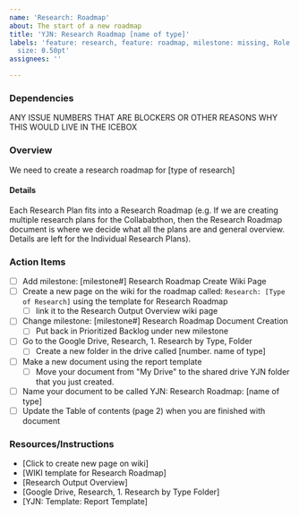 ```yaml
---
name: 'Research: Roadmap'
about: The start of a new roadmap
title: 'YJN: Research Roadmap [name of type]'
labels: 'feature: research, feature: roadmap, milestone: missing, Role: UI/UX research,
  size: 0.50pt'
assignees: ''

---
```


### Dependencies
ANY ISSUE NUMBERS THAT ARE BLOCKERS OR OTHER REASONS WHY THIS WOULD LIVE IN THE ICEBOX

### Overview
We need to create a research roadmap for [type of research]

#### Details
Each Research Plan fits into a Research Roadmap (e.g. If we are creating multiple research plans for the Collababthon, then the Research Roadmap document is where we decide what all the plans are and general overview.  Details are left for the Individual Research Plans).

### Action Items
- [ ] Add milestone: [milestone#] Research Roadmap Create Wiki Page
- [ ] Create a new page on the wiki for the roadmap called: `Research: [Type of Research]` using the template for Research Roadmap
  - [ ] link it to the Research Output Overview wiki page
- [ ] Change milestone: [milestone#] Research Roadmap Document Creation
  - [ ] Put back in Prioritized Backlog under new milestone
- [ ] Go to the Google Drive, Research, 1. Research by Type, Folder
   - [ ] Create a new folder in the drive called [number. name of type]
- [ ] Make a new document using the report template 
  - [ ] Move your document from "My Drive" to the shared drive YJN folder that you just created.
- [ ] Name your document to be called YJN: Research Roadmap: [name of type] 
- [ ] Update the Table of contents (page 2) when you are finished with document

### Resources/Instructions
- [Click to create new page on wiki]
- [WIKI template for Research Roadmap]
- [Research Output Overview]
- [Google Drive, Research, 1. Research by Type Folder]
- [YJN: Template: Report Template]
